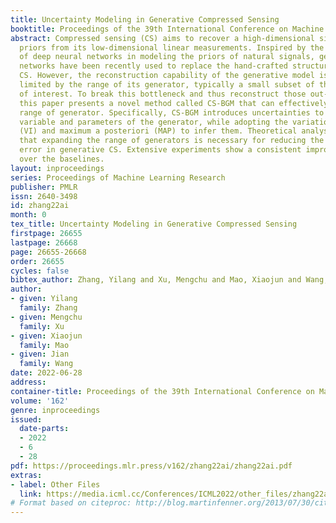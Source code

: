 ```yaml
---
title: Uncertainty Modeling in Generative Compressed Sensing
booktitle: Proceedings of the 39th International Conference on Machine Learning
abstract: Compressed sensing (CS) aims to recover a high-dimensional signal with structural
  priors from its low-dimensional linear measurements. Inspired by the huge success
  of deep neural networks in modeling the priors of natural signals, generative neural
  networks have been recently used to replace the hand-crafted structural priors in
  CS. However, the reconstruction capability of the generative model is fundamentally
  limited by the range of its generator, typically a small subset of the signal space
  of interest. To break this bottleneck and thus reconstruct those out-of-range signals,
  this paper presents a novel method called CS-BGM that can effectively expands the
  range of generator. Specifically, CS-BGM introduces uncertainties to the latent
  variable and parameters of the generator, while adopting the variational inference
  (VI) and maximum a posteriori (MAP) to infer them. Theoretical analysis demonstrates
  that expanding the range of generators is necessary for reducing the reconstruction
  error in generative CS. Extensive experiments show a consistent improvement of CS-BGM
  over the baselines.
layout: inproceedings
series: Proceedings of Machine Learning Research
publisher: PMLR
issn: 2640-3498
id: zhang22ai
month: 0
tex_title: Uncertainty Modeling in Generative Compressed Sensing
firstpage: 26655
lastpage: 26668
page: 26655-26668
order: 26655
cycles: false
bibtex_author: Zhang, Yilang and Xu, Mengchu and Mao, Xiaojun and Wang, Jian
author:
- given: Yilang
  family: Zhang
- given: Mengchu
  family: Xu
- given: Xiaojun
  family: Mao
- given: Jian
  family: Wang
date: 2022-06-28
address:
container-title: Proceedings of the 39th International Conference on Machine Learning
volume: '162'
genre: inproceedings
issued:
  date-parts:
  - 2022
  - 6
  - 28
pdf: https://proceedings.mlr.press/v162/zhang22ai/zhang22ai.pdf
extras:
- label: Other Files
  link: https://media.icml.cc/Conferences/ICML2022/other_files/zhang22ai-supp.zip
# Format based on citeproc: http://blog.martinfenner.org/2013/07/30/citeproc-yaml-for-bibliographies/
---
```

